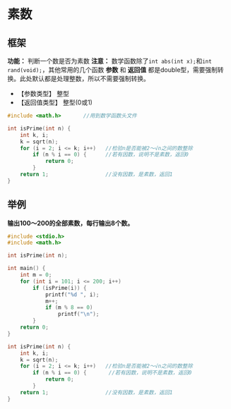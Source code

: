 # 素数
## 框架

**功能：** 判断一个数是否为素数
**注意：** 数学函数除了`int abs(int x);`和`int rand(void);`，其他常用的几个函数 **参数** 和 **返回值** 都是double型，需要强制转换。此处默认都是处理整数，所以不需要强制转换。

- 【参数类型】    整型
- 【返回值类型】  整型(0或1)
```c
#include <math.h>       //用到数学函数头文件

int isPrime(int n) {
    int k, i;
    k = sqrt(n);
    for (i = 2; i <= k; i++)   //检验n是否能被2～√n之间的数整除
        if (n % i == 0) {      //若有因数，说明不是素数，返回0
            return 0;
        }
    return 1;                  //没有因数，是素数，返回1
}
```

## 举例

**输出100～200的全部素数，每行输出8个数。**

```c
#include <stdio.h>
#include <math.h>

int isPrime(int n);

int main() {
    int m = 0;
    for (int i = 101; i <= 200; i++)
        if (isPrime(i)) {
            printf("%d ", i);
            m++;
            if (m % 8 == 0)
                printf("\n");
        }
    return 0;
}

int isPrime(int n) {
    int k, i;
    k = sqrt(n);
    for (i = 2; i <= k; i++)   //检验n是否能被2～√n之间的数整除
        if (n % i == 0) {       //若有因数，说明不是素数，返回0
            return 0;
        }
    return 1;                  //没有因数，是素数，返回1
}
```
